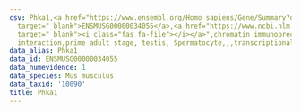 ```yaml
---
csv: Phka1,<a href="https://www.ensembl.org/Homo_sapiens/Gene/Summary?db=core;g=ENSMUSG00000034055"
  target="_blank">ENSMUSG00000034055</a>,<a href="https://www.ncbi.nlm.nih.gov/pubmed/25450459"
  target="_blank"><i class="fas fa-file"></i></a>",chromatin immunoprecipitation assay,direct
  interaction,prime adult stage, testis, Spermatocyte,,,transcriptional regulation,
data_alias: Phka1
data_id: ENSMUSG00000034055
data_numevidence: 1
data_species: Mus musculus
data_taxid: '10090'
title: Phka1
---
```

